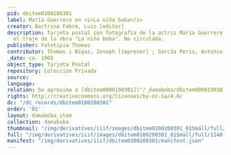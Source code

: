 ```yaml
---
pid: dbitem0100200301
label: María Guerrero en <i>La niña boba</i>
creator: Bartrina Fabré, Luis [editor]
description: Tarjeta postal con fotografía de la actriz María Guerrero vestida con
  el traje de la obra "La niña boba". No circulada.
publisher: Fototipia Thomas
contributor: Thomas i Bigas, Joseph [impresor] ; García Peris, Antonio [fotógrafo]
_date: ca. 1902
object_type: Tarjeta Postal
repository: Colección Privada
source:
language:
relation: Se aproxima a [dbitem0000190301]("/_damaboba/dbitem0000190301/)
rights: http://creativecommons.org/licenses/by-nc-sa/4.0/
dc: "/dc_records/dbitem0100200301"
order: '01'
layout: damaboba_item
collection: damaboba
thumbnail: "/img/derivatives/iiif/images/dbitem0100200301_01Small/full/250,/0/default.jpg"
full: "/img/derivatives/iiif/images/dbitem0100200301_01Small/full/1140,/0/default.jpg"
manifest: "/img/derivatives/iiif/dbitem0100200301/manifest.json"
---
```

